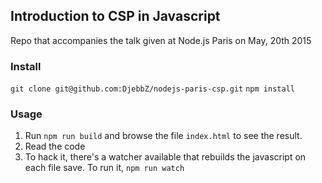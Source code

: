 ## Introduction to CSP in Javascript

Repo that accompanies the talk given at Node.js Paris on May, 20th 2015

### Install

`git clone git@github.com:DjebbZ/nodejs-paris-csp.git`
`npm install`

### Usage

1. Run `npm run build` and browse the file `index.html` to see the result.
2. Read the code
3. To hack it, there's a watcher available that rebuilds the javascript on each file save. To run it, `npm run watch`
